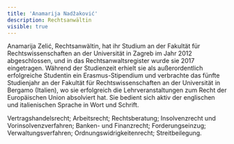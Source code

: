 ```yaml
---
title: 'Anamarija Nadžaković'
description: Rechtsanwältin
visible: true
---
```


Anamarija Zelić, Rechtsanwältin, hat ihr Studium an der Fakultät für Rechtswissenschaften an der Universität in Zagreb im Jahr 2012 abgeschlossen, und in das Rechtsanwaltsregister wurde sie 2017 eingetragen. Während der Studienzeit erhielt sie als außerordentlich erfolgreiche Studentin ein Erasmus-Stipendium und verbrachte das fünfte Studienjahr an der Fakultät für Rechtswissenschaften an der Universität in Bergamo (Italien), wo sie erfolgreich die Lehrveranstaltungen zum Recht der Europäischen Union absolviert hat. Sie bedient sich aktiv der englischen und italienischen Sprache in Wort und Schrift.
 
Vertragshandelsrecht; Arbeitsrecht; Rechtsberatung; Insolvenzrecht und Vorinsolvenzverfahren; Banken- und Finanzrecht; Forderungseinzug; Verwaltungsverfahren; Ordnungswidrigkeitenrecht; Streitbeilegung.
